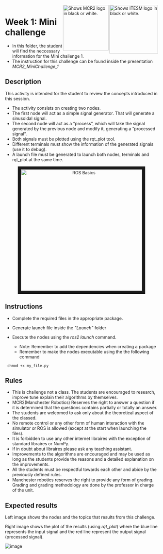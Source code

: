 <picture>
  <source media="(prefers-color-scheme: dark)" srcset="https://github.com/ManchesterRoboticsLtd/TE3001B_Robotics_Foundation/blob/main/Misc/Logos/Logotipo%20Vertical%20Bco_Transparente.png">
  <source media="(prefers-color-scheme: light)" srcset="https://github.com/ManchesterRoboticsLtd/TE3001B_Robotics_Foundation/blob/main/Misc/Logos/Logotipo%20Vertical%20Azul%20transparente.png">
  <img alt="Shows ITESM logo in black or white." width="160" align="right">
</picture>

<picture>
  <source media="(prefers-color-scheme: dark)" srcset="https://github.com/ManchesterRoboticsLtd/TE3001B_Robotics_Foundation/blob/main/Misc/Logos/MCR2_Logo_White.png">
  <source media="(prefers-color-scheme: light)" srcset="https://github.com/ManchesterRoboticsLtd/TE3001B_Robotics_Foundation/blob/main/Misc/Logos/MCR2_Logo_Black.png">
  <img alt="Shows MCR2 logo in black or white." width="150" align="right">
</picture>

# Week 1: Mini challenge

* In this folder, the student will find the neccessary information for the Mini challenge 1.
* The instruction for this challenge can be found inside the presentation *MCR2_MiniChallenge_1*

## Description
This activity is intended for the student to review the concepts introduced in this session.
  * The activity consists on creating two nodes.
  * The first node will act as a simple signal generator. That will generate a sinusoidal signal.
  * The second node will act as a “process”, which will take the signal generated by the previous node and modify it, generating a “processed signal”.
  * Both signals must be plotted using the rqt_plot tool.
  * Different terminals must show the information of the generated signals (use it to debug).
  * A launch file must be generated to launch both nodes, terminals and rqt_plot at the same time.

<p align="center"><img src="https://user-images.githubusercontent.com/67285979/206563707-58c3717c-3d44-4692-acf6-33dabcfb33ad.png" 
alt="ROS Basics" width="400" border="10"/></p>

## Instructions

* Complete the required files in the appropriate package.
* Generate launch file inside the *"Launch"* folder
* Execute the nodes using the *ros2 launch* command.

  - Note: Remember to add the dependencies when creating a package
  - Remember to make the nodes executable using the the following command
```
 chmod +x my_file.py
```

## Rules
  * This is challenge not a class. The students are encouraged to research, improve tune explain their algorithms by themselves.
  * MCR2(Manchester Robotics) Reserves the right to answer a question if it is determined that the questions contains partially or totally an answer.
  * The students are welcomed to ask only about the theoretical aspect of the classed.
  * No remote control or any other form of human interaction with the simulator or ROS is allowed (except at the start when launching the files).
  * It is forbidden to use any other internet libraires with the exception of standard libraires or NumPy.
  * If in doubt about libraires please ask any teaching assistant.
  * Improvements to the algorithms are encouraged and may be used as long as the students provide the reasons and a detailed explanation on the improvements.
  * All the students must be respectful towards each other and abide by the previously defined rules.
  * Manchester robotics reserves the right to provide any form of grading. Grading and grading methodology are done by the professor in charge of the unit.
  
  ## Expected results
  Left image shows the nodes and the topics that results from this challenge. 
  
  Right image shows the plot of the results (using *rqt_plot*) where the blue line represents the input signal and the red line represent the output signal (processed signal).
  
  ![image](https://user-images.githubusercontent.com/67285979/206564567-999623aa-cd10-4726-ad66-2a7d780e78e5.png)



